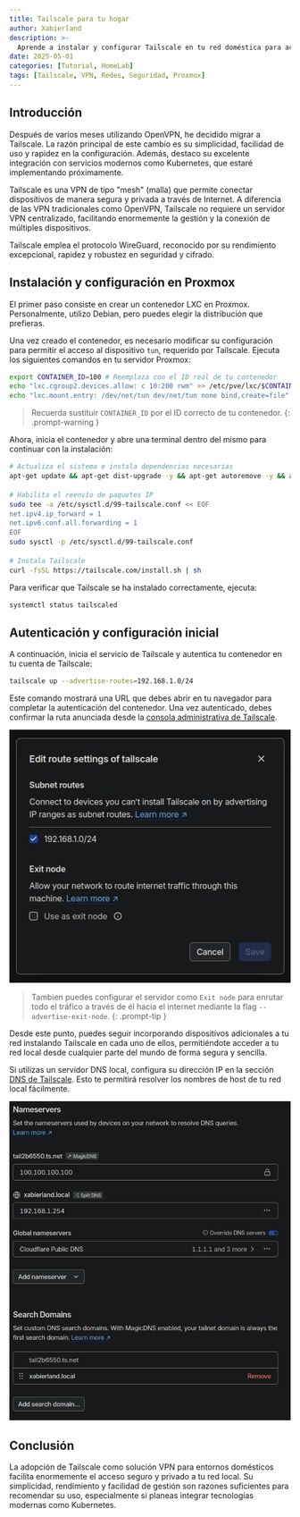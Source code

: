 ```yaml
---
title: Tailscale para tu hogar
author: Xabierland
description: >-
  Aprende a instalar y configurar Tailscale en tu red doméstica para acceder a ella de forma segura, rápida y privada desde cualquier lugar.
date: 2025-05-01
categories: [Tutorial, HomeLab]
tags: [Tailscale, VPN, Redes, Seguridad, Proxmox]
---
```


## Introducción

Después de varios meses utilizando OpenVPN, he decidido migrar a Tailscale. La razón principal de este cambio es su simplicidad, facilidad de uso y rapidez en la configuración. Además, destaco su excelente integración con servicios modernos como Kubernetes, que estaré implementando próximamente.

Tailscale es una VPN de tipo "mesh" (malla) que permite conectar dispositivos de manera segura y privada a través de Internet. A diferencia de las VPN tradicionales como OpenVPN, Tailscale no requiere un servidor VPN centralizado, facilitando enormemente la gestión y la conexión de múltiples dispositivos.

Tailscale emplea el protocolo WireGuard, reconocido por su rendimiento excepcional, rapidez y robustez en seguridad y cifrado.

## Instalación y configuración en Proxmox

El primer paso consiste en crear un contenedor LXC en Proxmox. Personalmente, utilizo Debian, pero puedes elegir la distribución que prefieras.

Una vez creado el contenedor, es necesario modificar su configuración para permitir el acceso al dispositivo `tun`, requerido por Tailscale. Ejecuta los siguientes comandos en tu servidor Proxmox:

```bash
export CONTAINER_ID=100 # Reemplaza con el ID real de tu contenedor
echo "lxc.cgroup2.devices.allow: c 10:200 rwm" >> /etc/pve/lxc/$CONTAINER_ID.conf
echo "lxc.mount.entry: /dev/net/tun dev/net/tun none bind,create=file" >> /etc/pve/lxc/$CONTAINER_ID.conf
```

> Recuerda sustituir `CONTAINER_ID` por el ID correcto de tu contenedor.
{: .prompt-warning }

Ahora, inicia el contenedor y abre una terminal dentro del mismo para continuar con la instalación:

```bash
# Actualiza el sistema e instala dependencias necesarias
apt-get update && apt-get dist-upgrade -y && apt-get autoremove -y && apt-get install curl -y

# Habilita el reenvío de paquetes IP
sudo tee -a /etc/sysctl.d/99-tailscale.conf << EOF
net.ipv4.ip_forward = 1
net.ipv6.conf.all.forwarding = 1
EOF
sudo sysctl -p /etc/sysctl.d/99-tailscale.conf

# Instala Tailscale
curl -fsSL https://tailscale.com/install.sh | sh
```

Para verificar que Tailscale se ha instalado correctamente, ejecuta:

```bash
systemctl status tailscaled
```

## Autenticación y configuración inicial

A continuación, inicia el servicio de Tailscale y autentica tu contenedor en tu cuenta de Tailscale:

```bash
tailscale up --advertise-routes=192.168.1.0/24
```

Este comando mostrará una URL que debes abrir en tu navegador para completar la autenticación del contenedor. Una vez autenticado, debes confirmar la ruta anunciada desde la [consola administrativa de Tailscale](https://login.tailscale.com/admin/machines).

![Tailscale Subnet](/assets/img/posts/tailscale-subnet.png)

> Tambien puedes configurar el servidor como `Exit node` para enrutar todo el tráfico a través de él hacia el internet mediante la flag `--advertise-exit-node`.
{: .prompt-tip }

Desde este punto, puedes seguir incorporando dispositivos adicionales a tu red instalando Tailscale en cada uno de ellos, permitiéndote acceder a tu red local desde cualquier parte del mundo de forma segura y sencilla.

Si utilizas un servidor DNS local, configura su dirección IP en la sección [DNS de Tailscale](https://login.tailscale.com/admin/dns). Esto te permitirá resolver los nombres de host de tu red local fácilmente.

![Tailscale DNS](/assets/img/posts/tailscale-dns.png)

## Conclusión

La adopción de Tailscale como solución VPN para entornos domésticos facilita enormemente el acceso seguro y privado a tu red local. Su simplicidad, rendimiento y facilidad de gestión son razones suficientes para recomendar su uso, especialmente si planeas integrar tecnologías modernas como Kubernetes.
